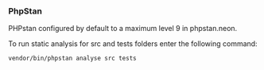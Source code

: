 ### PhpStan

PHPstan configured by default to a maximum level 9 in phpstan.neon.

To run static analysis for src and tests folders enter the following command:

```
vendor/bin/phpstan analyse src tests
```


